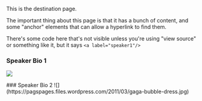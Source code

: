 
This is the destination page.

The important thing about this page is that it has a bunch of content, and some "anchor" elements that can allow a hyperlink to find them.

There's some code here that's not visible unless you're using "view source" or something like it, but it says ```<a label="speaker1"/>```
<a label="speaker1"/>
### Speaker Bio 1
![](http://img.thesun.co.uk/aidemitlum/archive/02147/hoff_2147939a.jpg)

<a label="speaker2"/>
### Speaker Bio 2
![](https://pagspages.files.wordpress.com/2011/03/gaga-bubble-dress.jpg)
